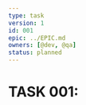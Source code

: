 ```yaml
---
type: task
version: 1
id: 001
epic: ../EPIC.md
owners: [@dev, @qa]
status: planned
---
```


# TASK 001: <title>

## Description
- <what to deliver>

## Acceptance Criteria
- [ ] Criterion 1
- [ ] Criterion 2

## Design/Interfaces
- API:
- DB:
- UI:

## Test Plan (owned by `@qa`)
- Unit:
- Integration:
- E2E:

## Notes
- Keep working notes in `NOTES.md`


